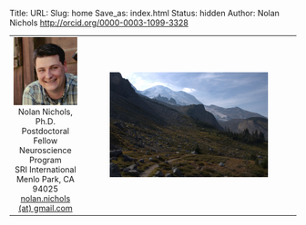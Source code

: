 Title:
URL:
Slug: home
Save_as: index.html
Status: hidden
Author: Nolan Nichols <http://orcid.org/0000-0003-1099-3328>

<table>
    <tr>
      <td align="center" width=25%>
        <img src="./images/nolan.png"></br>
        Nolan Nichols, Ph.D.</br>
        Postdoctoral Fellow</br>
        Neuroscience Program</br>
        SRI International</br>
        Menlo Park, CA 94025</br>
        <a href="mailto:nolan.nichols@gmail.com">nolan.nichols (at) gmail.com</a>
      </td>
      <td style="padding: 50px;">
        <img src="./images/summerland.jpg">
      </td>
    </tr>
</table>